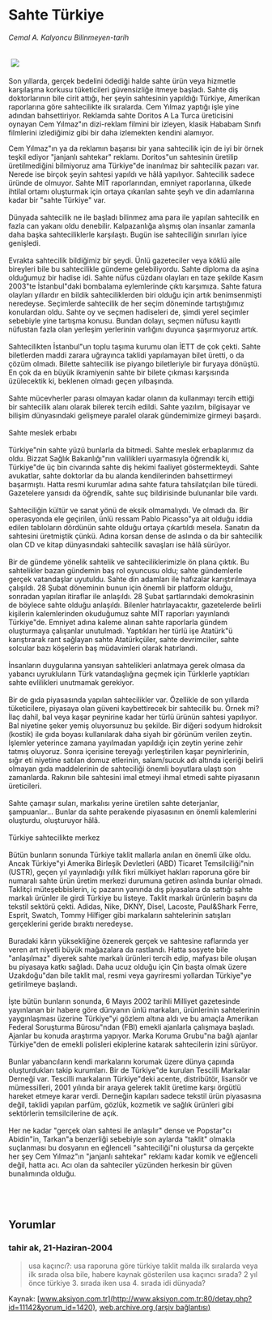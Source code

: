 # Sahte Türkiye

*Cemal A. Kalyoncu Bilinmeyen-tarih*

<div>
 <font>
  <img border="0" height="1" src="/web/20050306194430im_/http://www.aksiyon.com.tr/images/blank.gif"/>
 </font>
 <font class="content">
  <p>
   <img border="0" hspace="5" src="http://web.archive.org/web/20050306194430im_/http://www.aksiyon.com.tr/resim/479/30.jpg" vspace="5"/>
  </p>
 </font>
 <font class="content">
  Son yıllarda, gerçek bedelini ödediği halde sahte ürün veya hizmetle karşılaşma korkusu tüketicileri güvensizliğe itmeye başladı. Sahte diş doktorlarının bile cirit attığı, her şeyin sahtesinin yapıldığı Türkiye, Amerikan raporlarına göre sahtecilikte ilk sıralarda. Cem Yılmaz yaptığı işle yine adından bahsettiriyor. Reklamda sahte Doritos A La Turca üreticisini oynayan Cem Yılmaz"ın dizi-reklam filmini bir izleyen, klasik Hababam Sınıfı filmlerini izlediğimiz gibi bir daha izlemekten kendini alamıyor.
 </font>
 <br/>
 <p>
  <font class="content">
   Cem Yılmaz"ın ya da reklamın başarısı bir yana sahtecilik için de iyi bir örnek teşkil ediyor "janjanlı sahtekar" reklamı. Doritos"un sahtesinin üretilip üretilmediğini bilmiyoruz ama Türkiye"de inanılmaz bir sahtecilik pazarı var. Nerede ise birçok şeyin sahtesi yapıldı ve hâlâ yapılıyor. Sahtecilik sadece üründe de olmuyor. Sahte MİT raporlarından, emniyet raporlarına, ülkede ihtilal ortamı oluşturmak için ortaya çıkarılan sahte şeyh ve din adamlarına kadar bir "sahte Türkiye" var.
   <br>
    <br>
     Dünyada sahtecilik ne ile başladı bilinmez ama para ile yapılan sahtecilik en fazla can yakanı oldu denebilir. Kalpazanlığa alışmış olan insanlar zamanla daha başka sahteciliklerle karşılaştı. Bugün ise sahteciliğin sınırları iyice genişledi.
     <br>
      <br>
       Evrakta sahtecilik bildiğimiz bir şeydi. Ünlü gazeteciler veya köklü aile bireyleri bile bu sahtecilikle gündeme gelebiliyordu. Sahte diploma da aşina olduğumuz bir hadise idi. Sahte nüfus cüzdanı olayları en taze şekilde Kasım 2003"te İstanbul"daki bombalama eylemlerinde çıktı karşımıza. Sahte fatura olayları yıllardır en bildik sahteciliklerden biri olduğu için artık benimsenmişti neredeyse. Seçimlerde sahtecilik de her seçim döneminde tartıştığımız konulardan oldu. Sahte oy ve seçmen hadiseleri de, şimdi yerel seçimler sebebiyle yine tartışma konusu. Bundan dolayı, seçmen nüfusu kayıtlı nüfustan fazla olan yerleşim yerlerinin varlığını duyunca şaşırmıyoruz artık.
       <br/>
       <br/>
       Sahtecilikten İstanbul"un toplu taşıma kurumu olan İETT de çok çekti. Sahte biletlerden maddi zarara uğrayınca taklidi yapılamayan bilet üretti, o da çözüm olmadı. Bilette sahtecilik ise piyango biletleriyle bir furyaya dönüştü. En çok da en büyük ikramiyenin sahte bir bilete çıkması karşısında üzülecektik ki, beklenen olmadı geçen yılbaşında.
       <br/>
       <br/>
       Sahte mücevherler parası olmayan kadar olanın da kullanmayı tercih ettiği bir sahtecilik alanı olarak bilerek tercih edildi. Sahte yazılım, bilgisayar ve bilişim dünyasındaki gelişmeye paralel olarak gündemimize girmeyi başardı.
       <br/>
       <br/>
       Sahte meslek erbabı
       <br/>
       <br/>
       Türkiye"nin sahte yüzü bunlarla da bitmedi. Sahte meslek erbaplarımız da oldu. Bizzat Sağlık Bakanlığı"nın valilikleri uyarmasıyla öğrendik ki, Türkiye"de üç bin civarında sahte diş hekimi faaliyet göstermekteydi. Sahte avukatlar, sahte doktorlar da bu alanda kendilerinden bahsettirmeyi başarmıştı. Hatta resmi kurumlar adına sahte fatura tahsilatçıları bile türedi. Gazetelere yansıdı da öğrendik, sahte suç bildirisinde bulunanlar bile vardı.
       <br/>
       <br/>
       Sahteciliğin kültür ve sanat yönü de eksik olmamalıydı. Ve olmadı da. Bir operasyonda ele geçirilen, ünlü ressam Pablo Picasso"ya ait olduğu iddia edilen tabloların dördünün sahte olduğu ortaya çıkartıldı mesela. Sanatın da sahtesini üretmiştik çünkü. Adına korsan dense de aslında o da bir sahtecilik olan CD ve kitap dünyasındaki sahtecilik savaşları ise hâlâ sürüyor.
       <br/>
       <br/>
       Bir de gündeme yönelik sahtelik ve sahteciliklerimizle ön plana çıktık. Bu sahtelikler bazan gündemin baş rol oyuncusu oldu; sahte gündemlerle gerçek vatandaşlar uyutuldu. Sahte din adamları ile hafızalar karıştırılmaya çalışıldı. 28 Şubat döneminin bunun için önemli bir platform olduğu, sonradan yapılan itiraflar ile anlaşıldı. 28 Şubat şartlarındaki demokrasinin de böylece sahte olduğu anlaşıldı. Bilenler hatırlayacaktır, gazetelerde belirli kişilerin kalemlerinden okuduğumuz sahte MİT raporları yayınlandı Türkiye"de. Emniyet adına kaleme alınan sahte raporlarla gündem oluşturmaya çalışanlar unutulmadı. Yaptıkları her türlü işe Atatürk"ü karıştırarak rant sağlayan sahte Atatürkçüler, sahte devrimciler, sahte solcular bazı köşelerin baş müdavimleri olarak hatırlandı.
       <br/>
       <br/>
       İnsanların duygularına yansıyan sahtelikleri anlatmaya gerek olmasa da yabancı uyrukluların Türk vatandaşlığına geçmek için Türklerle yaptıkları sahte evlilikleri unutmamak gerekiyor.
       <br/>
       <br/>
       Bir de gıda piyasasında yapılan sahtecilikler var. Özellikle de son yıllarda tüketicilere, piyasaya olan güveni kaybettirecek bir sahtecilik bu. Örnek mi? İlaç dahil, bal veya kaşar peynirine kadar her türlü ürünün sahtesi yapılıyor. Bal niyetine şeker yemiş oluyorsunuz bu şekilde. Bir diğeri sodyum hidroksit (kostik) ile gıda boyası kullanılarak daha siyah bir görünüm verilen zeytin. İşlemler yeterince zamana yayılmadan yapıldığı için zeytin yerine zehir tatmış oluyoruz. Sonra içerisine tereyağı yerleştirilen kaşar peynirlerinin, sığır eti niyetine satılan domuz etlerinin, salam/sucuk adı altında içeriği belirli olmayan gıda maddelerinin de sahteciliği önemli boyutlara ulaştı son zamanlarda. Rakının bile sahtesini imal etmeyi ihmal etmedi sahte piyasanın üreticileri.
       <br/>
       <br/>
       Sahte çamaşır suları, markalısı yerine üretilen sahte deterjanlar, şampuanlar... Bunlar da sahte perakende piyasasının en önemli kalemlerini oluşturdu, oluşturuyor hâlâ.
       <br/>
       <br/>
       Türkiye sahtecilikte merkez
       <br/>
       <br/>
       Bütün bunların sonunda Türkiye taklit mallarla anılan en önemli ülke oldu. Ancak Türkiye"yi Amerika Birleşik Devletleri (ABD) Ticaret Temsilciliği"nin (USTR), geçen yıl yayınladığı yıllık fikri mülkiyet hakları raporuna göre bir numaralı sahte ürün üretim merkezi durumuna getiren aslında bunlar olmadı. Taklitçi müteşebbislerin, iç pazarın yanında dış piyasalara da sattığı sahte markalı ürünler ile girdi Türkiye bu listeye. Taklit markalı ürünlerin başını da tekstil sektörü çekti. Adidas, Nike, DKNY, Disel, Lacoste, Paul&amp;Shark Ferre, Esprit, Swatch, Tommy Hilfiger gibi markaların sahtelerinin satışları gerçeklerini geride bıraktı neredeyse.
       <br/>
       <br/>
       Buradaki kârın yüksekliğine özenerek gerçek ve sahtesine raflarında yer veren art niyetli büyük mağazalara da rastlandı. Hatta sosyete bile "anlaşılmaz" diyerek sahte markalı ürünleri tercih edip, mafyası bile oluşan bu piyasaya katkı sağladı. Daha ucuz olduğu için Çin başta olmak üzere Uzakdoğu"dan bile taklit mal, resmi veya gayriresmi yollardan Türkiye"ye getirilmeye başlandı.
       <br/>
       <br/>
       İşte bütün bunların sonunda, 6 Mayıs 2002 tarihli Milliyet gazetesinde yayınlanan bir habere göre dünyanın ünlü markaları, ürünlerinin sahtelerinin yaygınlaşması üzerine Türkiye"yi gözlem altına aldı ve bu amaçla Amerikan Federal Soruşturma Bürosu"ndan (FBI) emekli ajanlarla çalışmaya başladı. Ajanlar bu konuda araştırma yapıyor. Marka Koruma Grubu"na bağlı ajanlar Türkiye"den de emekli polisleri ekiplerine katarak sahtecilerin izini sürüyor.
       <br/>
       <br/>
       Bunlar yabancıların kendi markalarını korumak üzere dünya çapında oluşturdukları takip kurumları. Bir de Türkiye"de kurulan Tescilli Markalar Derneği var. Tescilli markaların Türkiye"deki acente, distribütör, lisansör ve mümessilleri, 2001 yılında bir araya gelerek taklit üretime karşı örgütlü hareket etmeye karar verdi. Derneğin kapıları sadece tekstil ürün piyasasına değil, taklidi yapılan parfüm, gözlük, kozmetik ve sağlık ürünleri gibi sektörlerin temsilcilerine de açık.
       <br/>
       <br/>
       Her ne kadar "gerçek olan sahtesi ile anlaşılır" dense ve Popstar"cı Abidin"in, Tarkan"a benzerliği sebebiyle son aylarda "taklit" olmakla suçlanması bu dosyanın en eğlenceli "sahteciliği"ni oluştursa da gerçekte her şey Cem Yılmaz"ın "janjanlı sahtekar" reklamı kadar komik ve eğlenceli değil, hatta acı. Acı olan da sahteciler yüzünden herkesin bir güven bunalımında olduğu.
      </br>
     </br>
    </br>
   </br>
  </font>
 </p>
</div>


## Yorumlar

### tahir ak, 21-Haziran-2004
> usa kaçıncı?: 
> usa raporuna göre türkiye taklit malda ilk sıralarda veya ilk sırada olsa bile, habere kaynak gösterilen usa kaçıncı sırada? 2 yıl önce türkiye 3. sırada iken usa 4. sırada idi dünyada?

Kaynak: [www.aksiyon.com.tr](http://www.aksiyon.com.tr:80/detay.php?id=11142&yorum_id=1420), [web.archive.org (arşiv bağlantısı)](http://web.archive.org/web/20050306194430/http://www.aksiyon.com.tr:80/detay.php?id=11142&yorum_id=1420)
